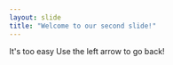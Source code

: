 ```yaml
---
layout: slide
title: "Welcome to our second slide!"
---
```

It's too easy
Use the left arrow to go back!
